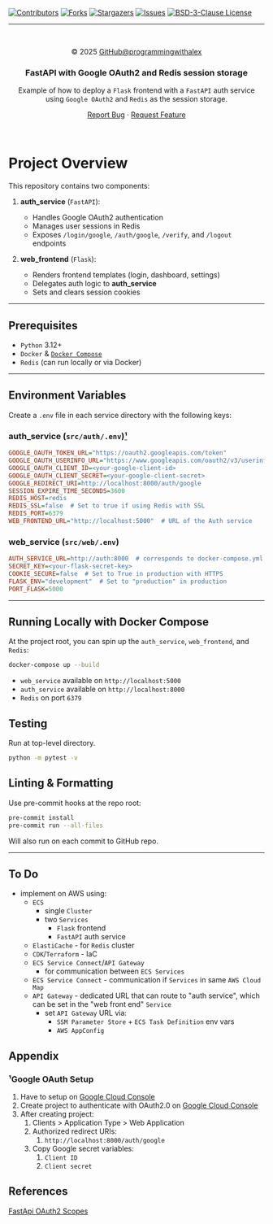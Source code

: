 <a id="readme-top"></a>

[![Contributors][contributors-shield]][contributors-url]
[![Forks][forks-shield]][forks-url]
[![Stargazers][stars-shield]][stars-url]
[![Issues][issues-shield]][issues-url]
[![BSD-3-Clause License][license-shield]][license-url]

---

<br/>
<div align="center">

© 2025 [GitHub@programmingwithalex](https://github.com/programmingwithalex)

### FastAPI with Google OAuth2 and Redis session storage

Example of how to deploy a `Flask` frontend with a `FastAPI` auth service using `Google OAuth2` and `Redis` as the session storage.

[Report Bug](https://github.com/programmingwithalex/fastapi_with_google_oauth_and_redis_sessions/issues/new?labels=bug&template=bug-report---.md) · [Request Feature](https://github.com/programmingwithalex/fastapi_with_google_oauth_and_redis_sessions/issues/new?labels=enhancement&template=feature-request---.md)

</div>
<br/>

# Project Overview

This repository contains two components:

1. **auth_service** (`FastAPI`):
   - Handles Google OAuth2 authentication
   - Manages user sessions in Redis
   - Exposes `/login/google`, `/auth/google`, `/verify`, and `/logout` endpoints

2. **web_frontend** (`Flask`):
   - Renders frontend templates (login, dashboard, settings)
   - Delegates auth logic to **auth_service**
   - Sets and clears session cookies

---

## Prerequisites

- `Python` 3.12+
- `Docker` & [`Docker Compose`](https://www.docker.com/products/docker-desktop/)
- `Redis` (can run locally or via Docker)

---

## Environment Variables

Create a `.env` file in each service directory with the following keys:

### auth_service (`src/auth/.env`)<a href="#appendix">¹</a>

```ini
GOOGLE_OAUTH_TOKEN_URL="https://oauth2.googleapis.com/token"
GOOGLE_OAUTH_USERINFO_URL="https://www.googleapis.com/oauth2/v3/userinfo"
GOOGLE_OAUTH_CLIENT_ID=<your-google-client-id>
GOOGLE_OAUTH_CLIENT_SECRET=<your-google-client-secret>
GOOGLE_REDIRECT_URI=http://localhost:8000/auth/google
SESSION_EXPIRE_TIME_SECONDS=3600
REDIS_HOST=redis
REDIS_SSL=false  # Set to true if using Redis with SSL
REDIS_PORT=6379
WEB_FRONTEND_URL="http://localhost:5000"  # URL of the Auth service
```

### web_service (`src/web/.env`)

```ini
AUTH_SERVICE_URL=http://auth:8000  # corresponds to docker-compose.yml
SECRET_KEY=<your-flask-secret-key>
COOKIE_SECURE=false  # Set to True in production with HTTPS
FLASK_ENV="development"  # Set to "production" in production
PORT_FLASK=5000
```

---

## Running Locally with Docker Compose

At the project root, you can spin up the `auth_service`, `web_frontend`, and `Redis`:

```bash
docker-compose up --build
```

- `web_service` available on `http://localhost:5000`
- `auth_service` available on `http://localhost:8000`
- `Redis` on port `6379`

## Testing

Run at top-level directory.

```bash
python -m pytest -v
```

## Linting & Formatting

Use pre-commit hooks at the repo root:

```bash
pre-commit install
pre-commit run --all-files
```

Will also run on each commit to GitHub repo.

---

## To Do

- implement on AWS using:
  - `ECS`
    - single `Cluster`
    - two `Services`
      - `Flask` frontend
      - `FastAPI` auth service
  - `ElastiCache` - for `Redis` cluster
  - `CDK`/`Terraform` - IaC
  - `ECS Service Connect`/`API Gateway`
    - for communication between `ECS Services`
  - `ECS Service Connect` - communication if `Services` in same `AWS Cloud Map`
  - `API Gateway` - dedicated URL that can route to "auth service", which can be set in the "web front end" `Service`
    - set `API Gateway` URL via:
      - `SSM Parameter Store` + `ECS Task Definition` env vars
      - `AWS AppConfig`

## Appendix

### ¹Google OAuth Setup

1. Have to setup on [Google Cloud Console](https://console.cloud.google.com)
2. Create project to authenticate with OAuth2.0 on [Google Cloud Console](https://console.cloud.google.com/auth/overview)
3. After creating project:
   1. Clients > Application Type > Web Application
   2. Authorized redirect URIs:
      1. `http://localhost:8000/auth/google`
   3. Copy Google secret variables:
      1. `Client ID`
      2. `Client secret`

## References

[FastApi OAuth2 Scopes](https://fastapi.tiangolo.com/advanced/security/oauth2-scopes/)

[contributors-shield]: https://img.shields.io/github/contributors/programmingwithalex/fastapi_with_google_oauth_and_redis_sessions?style=for-the-badge
[contributors-url]: https://github.com/programmingwithalex/fastapi_with_google_oauth_and_redis_sessions/graphs/contributors
[forks-shield]: https://img.shields.io/github/forks/programmingwithalex/fastapi_with_google_oauth_and_redis_sessions?style=for-the-badge
[forks-url]: https://github.com/programmingwithalex/fastapi_with_google_oauth_and_redis_sessions/network/members
[stars-shield]: https://img.shields.io/github/stars/programmingwithalex/fastapi_with_google_oauth_and_redis_sessions?style=for-the-badge
[stars-url]: https://github.com/programmingwithalex/fastapi_with_google_oauth_and_redis_sessions/stargazers
[issues-shield]: https://img.shields.io/github/issues/programmingwithalex/fastapi_with_google_oauth_and_redis_sessions?style=for-the-badge
[issues-url]: https://github.com/programmingwithalex/fastapi_with_google_oauth_and_redis_sessions/issues
[license-shield]: https://img.shields.io/github/license/programmingwithalex/fastapi_with_google_oauth_and_redis_sessions.svg?style=for-the-badge
[license-url]: https://github.com/programmingwithalex/fastapi_with_google_oauth_and_redis_sessions/blob/main/LICENSE
